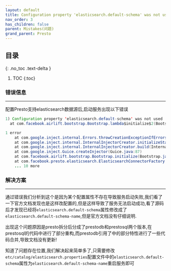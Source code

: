 ```yaml
---
layout: default
title: Configuration property 'elasticsearch.default-schema' was not used
nav_order: 3
has_children: false
parent: Mistakes(问题)
grand_parent: Presto
---
```


## 目录
{: .no_toc .text-delta }

1. TOC
{:toc}

### 错误信息

---

配置Presto支持elasticsearch数据源后,启动服务出现以下错误

```java
1) Configuration property 'elasticsearch.default-schema' was not used
  at com.facebook.airlift.bootstrap.Bootstrap.lambda$initialize$2(Bootstrap.java:238)

1 error
	at com.google.inject.internal.Errors.throwCreationExceptionIfErrorsExist(Errors.java:543)
	at com.google.inject.internal.InternalInjectorCreator.initializeStatically(InternalInjectorCreator.java:159)
	at com.google.inject.internal.InternalInjectorCreator.build(InternalInjectorCreator.java:106)
	at com.google.inject.Guice.createInjector(Guice.java:87)
	at com.facebook.airlift.bootstrap.Bootstrap.initialize(Bootstrap.java:245)
	at com.facebook.presto.elasticsearch.ElasticsearchConnectorFactory.create(ElasticsearchConnectorFactory.java:67)
	... 10 more
```

### 解决方案

---

通过错误我们分析到这个是因为某个配置属性不存在导致服务启动失败,我们看了一下官方文档发现也是这样改配置的,但是这样导致了服务无法启动成功,看了源码后才发现已经将`elasticsearch.default-schema`属性修改成了`elasticsearch.default-schema-name`,但是官方文档没有仔细说明.

出现这个问题原因是presto拆分后分成了prestodb和prestosql两个版本,在prestosql的代码中进行了部分重构,而prestodb引用了中的部分特性进行了一些代码合并,导致文档没有更新!

知道了问题存在位置,我们解决起来简单多了,只需要修改`etc/catalog/elasticsearch.properties`配置文件中的`elasticsearch.default-schema`属性为`elasticsearch.default-schema-name`重启服务即可
